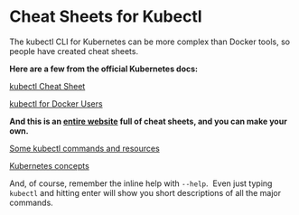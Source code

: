 # Cheat Sheets for Kubectl

The kubectl CLI for Kubernetes can be more complex than Docker tools, so people have created cheat sheets.

**Here are a few from the official Kubernetes docs:**

[kubectl Cheat Sheet](https://kubernetes.io/docs/reference/kubectl/cheatsheet/)

[kubectl for Docker Users](https://kubernetes.io/docs/reference/kubectl/docker-cli-to-kubectl/)

**And this is an [entire website](https://cheatography.com/) full of cheat sheets, and you can make your own.**

[Some kubectl commands and resources](https://cheatography.com/deleted-44122/cheat-sheets/kubectl/)

[Kubernetes concepts](https://cheatography.com/gauravpandey44/cheat-sheets/kubernetes-k8s/)

And, of course, remember the inline help with `--help`.  Even just typing `kubectl` and hitting enter will show you short descriptions of all the major commands.